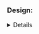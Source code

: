 ### Design:
<details about implementation such as data structures and algorithms used>
Transverse only when is needed and is only one transversal 

### Time Complexity:
<Big O notation with brief explanation>
o(log n)

### Space Complexity:
<Big O notation with brief explanation>
o(log n)